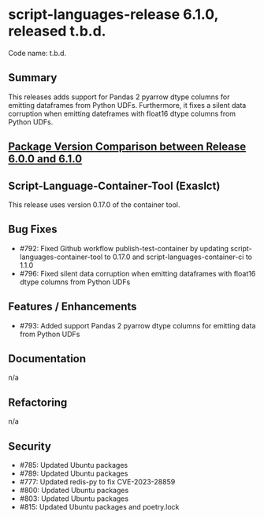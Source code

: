 # script-languages-release 6.1.0, released t.b.d.

Code name: t.b.d.

## Summary

This releases adds support for Pandas 2 pyarrow dtype columns for emitting dataframes from Python UDFs. Furthermore, it fixes a silent data corruption when emitting dateframes with float16 dtype columns from Python UDFs.

## [Package Version Comparison between Release 6.0.0 and 6.1.0](package_diffs/6.1.0/README.md)
  
## Script-Language-Container-Tool (Exaslct)

This release uses version 0.17.0 of the container tool.

## Bug Fixes

 - #792: Fixed Github workflow publish-test-container by updating script-languages-container-tool to 0.17.0 and script-languages-container-ci to 1.1.0
 - #796: Fixed silent data corruption when emitting dataframes with float16 dtype columns from Python UDFs

## Features / Enhancements

 - #793: Added support Pandas 2 pyarrow dtype columns for emitting data from Python UDFs

## Documentation

 n/a

## Refactoring

n/a

## Security

 - #785: Updated Ubuntu packages
 - #789: Updated Ubuntu packages
 - #777: Updated redis-py to fix CVE-2023-28859
 - #800: Updated Ubuntu packages
 - #803: Updated Ubuntu packages
 - #815: Updated Ubuntu packages and poetry.lock

